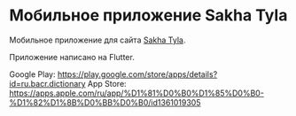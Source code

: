 # Мобильное приложение Sakha Tyla

Мобильное приложение для сайта [Sakha Tyla](https://sakhatyla.ru). 

Приложение написано на Flutter.

Google Play: https://play.google.com/store/apps/details?id=ru.bacr.dictionary
App Store: https://apps.apple.com/ru/app/%D1%81%D0%B0%D1%85%D0%B0-%D1%82%D1%8B%D0%BB%D0%B0/id1361019305